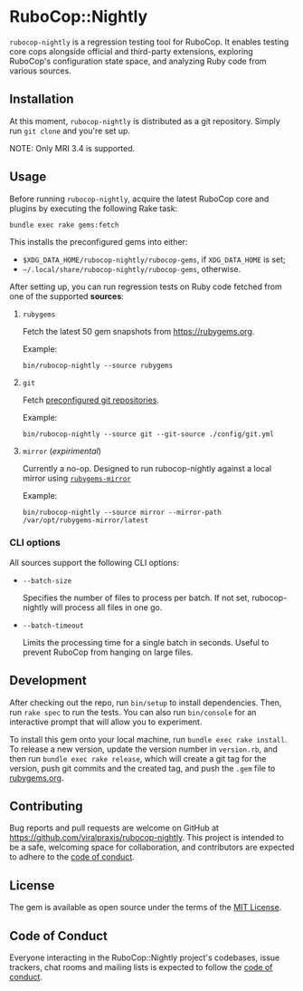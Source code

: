 # RuboCop::Nightly

`rubocop-nightly` is a regression testing tool for RuboCop. It enables testing core cops alongside official and third-party extensions, exploring RuboCop's configuration state space, and analyzing Ruby code from various sources.

## Installation

At this moment, `rubocop-nightly` is distributed as a git repository. Simply run `git clone` and you're set up.

NOTE: Only MRI 3.4 is supported.

## Usage

Before running `rubocop-nightly`, acquire the latest RuboCop core and plugins by executing the following Rake task:

```console
bundle exec rake gems:fetch
```

This installs the preconfigured gems into either:

- `$XDG_DATA_HOME/rubocop-nightly/rubocop-gems`, if `XDG_DATA_HOME` is set;
- `~/.local/share/rubocop-nightly/rubocop-gems`, otherwise.

After setting up, you can run regression tests on Ruby code fetched from one of the supported **sources**:

1. `rubygems`

   Fetch the latest 50 gem snapshots from https://rubygems.org.

   Example:

   ```console
   bin/rubocop-nightly --source rubygems
   ```

2. `git`

   Fetch [preconfigured git repositories](./config/git.yml).

   Example:

   ```console
   bin/rubocop-nightly --source git --git-source ./config/git.yml
   ```

3. `mirror` (*expirimental*)

   Currently a no-op. Designed to run rubocop-nightly against a local mirror using [`rubygems-mirror`](https://github.com/rubygems/rubygems-mirror)

   Example:

   ```console
   bin/rubocop-nightly --source mirror --mirror-path /var/opt/rubygems-mirror/latest
   ```

### CLI options

All sources support the following CLI options:

- `--batch-size`

   Specifies the number of files to process per batch. If not set, rubocop-nightly will process all files in one go.

- `--batch-timeout`

   Limits the processing time for a single batch in seconds. Useful to prevent RuboCop from hanging on large files.

## Development

After checking out the repo, run `bin/setup` to install dependencies. Then, run `rake spec` to run the tests. You can also run `bin/console` for an interactive prompt that will allow you to experiment.

To install this gem onto your local machine, run `bundle exec rake install`. To release a new version, update the version number in `version.rb`, and then run `bundle exec rake release`, which will create a git tag for the version, push git commits and the created tag, and push the `.gem` file to [rubygems.org](https://rubygems.org).

## Contributing

Bug reports and pull requests are welcome on GitHub at https://github.com/viralpraxis/rubocop-nightly. This project is intended to be a safe, welcoming space for collaboration, and contributors are expected to adhere to the [code of conduct](https://github.com/viralpraxis/rubocop-nightly/blob/main/CODE_OF_CONDUCT.md).

## License

The gem is available as open source under the terms of the [MIT License](https://opensource.org/licenses/MIT).

## Code of Conduct

Everyone interacting in the RuboCop::Nightly project's codebases, issue trackers, chat rooms and mailing lists is expected to follow the [code of conduct](https://github.com/viralpraxis/rubocop-nightly/blob/main/CODE_OF_CONDUCT.md).
